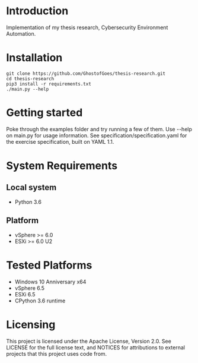 # Introduction

Implementation of my thesis research, Cybersecurity Environment Automation.


# Installation

```
git clone https://github.com/GhostofGoes/thesis-research.git
cd thesis-research
pip3 install -r requirements.txt
./main.py --help
```


# Getting started

Poke through the examples folder and try running a few of them. Use --help on main.py for usage information.
See specification/specification.yaml for the exercise specification, built on YAML 1.1.


# System Requirements

## Local system
* Python 3.6

## Platform
* vSphere >= 6.0
* ESXi >= 6.0 U2


# Tested Platforms

* Windows 10 Anniversary x64
* vSphere 6.5
* ESXi 6.5
* CPython 3.6 runtime
    

# Licensing

This project is licensed under the Apache License, Version 2.0. See LICENSE for the full license text, and NOTICES for attributions to external projects that this project uses code from.
